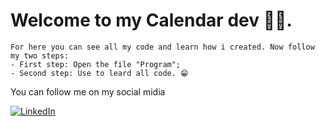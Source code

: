 # Welcome to my Calendar dev 👨‍💻.
```
For here you can see all my code and learn how i created. Now follow my two steps: 
- First step: Open the file "Program";
- Second step: Use to leard all code. 😁
```
You can follow me on my social midia
 
<a href="https://www.linkedin.com/in/rafael-gambin/">![LinkedIn](https://img.shields.io/badge/linkedin-%230077B5.svg?style=for-the-badge&logo=linkedin&logoColor=white)</a>
 
